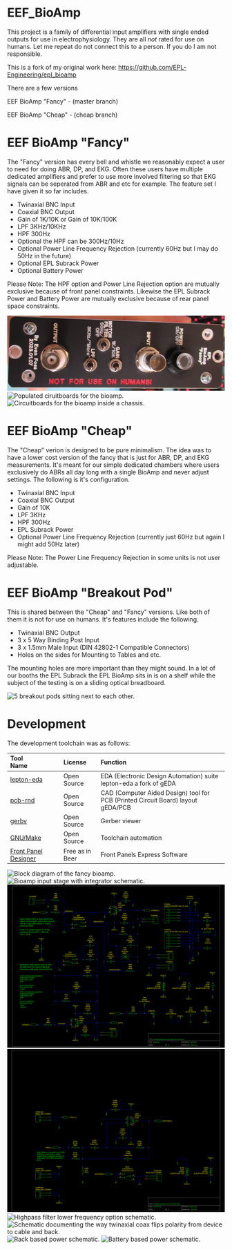 # EEF_BioAmp

This project is a family of differential input amplifiers with single ended outputs for use in electrophysiology. 
They are all *not* rated for use on humans. Let me repeat do not connect this to a person. If you do I am not responsible.

This is a fork of my original work here: https://github.com/EPL-Engineering/epl_bioamp

There are a few versions

EEF BioAmp "Fancy" - (master branch)

EEF BioAmp "Cheap" - (cheap branch)

# EEF BioAmp "Fancy"
The "Fancy" version has every bell and whistle we reasonably expect a user to need for doing ABR, DP, and EKG. Often these users have multiple dedicated amplifiers and prefer to use more involved filtering so that EKG signals can be seperated from ABR and etc for example.
The feature set I have given it so far includes.
* Twinaxial BNC Input
* Coaxial BNC Output
* Gain of 1K/10K or Gain of 10K/100K
* LPF 3KHz/10KHz
* HPF 300Hz 
* Optional the HPF can be 300Hz/10Hz
* Optional Power Line Frequency Rejection (currently 60Hz but I may do 50Hz in the future)
* Optional EPL Subrack Power
* Optional Battery Power

Please Note: The HPF option and Power Line Rejection option are mutually exclusive because of front panel constraints. Likewise the EPL Subrack Power and Battery Power are mutually exclusive because of rear panel space constraints. 

<img alt="Front panel of the bioamp." src="photos/IMG_0668_cropped.JPG">

<img alt="Populated ciruitboards for the bioamp." src="photos/IMG_0456.JPG">

<img alt="Circuitboards for the bioamp inside a chassis." src="photos/IMG_0673.JPG">

# EEF BioAmp "Cheap"

<this version is not maintaned currently>

The "Cheap" verion is designed to be pure minimalism. The idea was to have a lower cost version of the fancy that is just for ABR, DP, and EKG measurements. It's meant for our simple dedicated chambers where users exclusively do ABRs all day long with a single BioAmp and never adjust settings. The following is it's configuration.
* Twinaxial BNC Input
* Coaxial BNC Output
* Gain of 10K
* LPF 3KHz
* HPF 300Hz
* EPL Subrack Power
* Optional Power Line Frequency Rejection (currently just 60Hz but again I might add 50Hz later)

Please Note: The Power Line Frequency Rejection in some units is not user adjustable.

# EEF BioAmp "Breakout Pod"

This is shared between the "Cheap" and "Fancy" versions. Like both of them it is not for use on humans. 
It's features include the following.
* Twinaxial BNC Output
* 3 x 5 Way Binding Post Input
* 3 x 1.5mm Male Input (DIN 42802-1 Compatible Connectors)
* Holes on the sides for Mounting to Tables and etc.

The mounting holes are more important than they might sound. In a lot of our booths the EPL Subrack the EPL BioAmp sits in is on a shelf while the subject of the testing is on a sliding optical breadboard.

<img alt="5 breakout pods sitting next to each other." src="photos/IMG_0665.JPG">

# Development

The development toolchain was as follows:

Tool Name             | License        | Function
:---------------      | :------------- | :-----------------
<a href="https://github.com/lepton-eda/lepton-eda">lepton-eda</a>                           | Open Source       | EDA (Electronic Design Automation) suite lepton-eda a fork of gEDA
<a href="http://repo.hu/projects/pcb-rnd/">pcb-rnd</a>                                      | Open Source       | CAD (Computer Aided Design) tool for PCB (Printed Circuit Board) layout gEDA/PCB
<a href="https://gerbv.github.io/">gerbv</a>                                                | Open Source       | Gerber viewer
<a href="https://www.gnu.org/software/make/">GNU/Make</a>                                   | Open Source       | Toolchain automation
<a href="https://www.frontpanelexpress.com/front-panel-designer">Front Panel Designer</a>   | Free as in Beer   | Front Panels Express Software

<img alt="Block diagram of the fancy bioamp." src="block/bioamp_block.png">

<img alt="Bioamp input stage with integrator schematic." src="bioamp.png">
<img alt="Bioamp output stage schematic." src="output.png">
<img alt="Notch filter option schematic." src="notchfilter.png">
<img alt="Highpass filter lower frequency option schematic." src="highpass.png">
<img alt="Schematic documenting the way twinaxial coax flips polarity from device to cable and back." src="twinax_doc.png">
<img alt="Rack based power schematic." src="rackpower.png">
<img alt="Battery based power schematic." src="batterypower.png">


